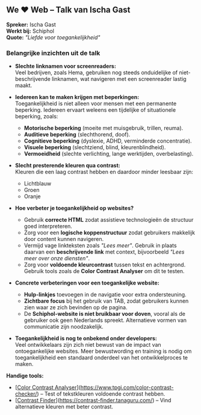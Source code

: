## **We ❤️ Web – Talk van Ischa Gast**  

**Spreker:** Ischa Gast  
**Werkt bij:** Schiphol  
**Quote:** *"Liefde voor toegankelijkheid"*  

### **Belangrijke inzichten uit de talk**  

- **Slechte linknamen voor screenreaders:**  
  Veel bedrijven, zoals Hema, gebruiken nog steeds onduidelijke of niet-beschrijvende linknamen, wat navigeren met een screenreader lastig maakt.  

- **Iedereen kan te maken krijgen met beperkingen:**  
  Toegankelijkheid is niet alleen voor mensen met een permanente beperking. Iedereen ervaart weleens een tijdelijke of situationele beperking, zoals:  
  - **Motorische beperking** (moeite met muisgebruik, trillen, reuma).  
  - **Auditieve beperking** (slechthorend, doof).  
  - **Cognitieve beperking** (dyslexie, ADHD, verminderde concentratie).  
  - **Visuele beperking** (slechtziend, blind, kleurenblindheid).  
  - **Vermoeidheid** (slechte verlichting, lange werktijden, overbelasting).  

- **Slecht presterende kleuren qua contrast:**  
  Kleuren die een laag contrast hebben en daardoor minder leesbaar zijn:  
  - Lichtblauw  
  - Groen  
  - Oranje  

- **Hoe verbeter je toegankelijkheid op websites?**  
  - Gebruik **correcte HTML** zodat assistieve technologieën de structuur goed interpreteren.  
  - Zorg voor een **logische koppenstructuur** zodat gebruikers makkelijk door content kunnen navigeren.  
  - Vermijd vage linkteksten zoals *"Lees meer"*. Gebruik in plaats daarvan een **beschrijvende link** met context, bijvoorbeeld *"Lees meer over onze diensten"*.  
  - Zorg voor **voldoende kleurcontrast** tussen tekst en achtergrond. Gebruik tools zoals de **Color Contrast Analyser** om dit te testen.  

- **Concrete verbeteringen voor een toegankelijke website:**  
  - **Hulp-linkjes** toevoegen in de navigatie voor extra ondersteuning.  
  - **Zichtbare focus** bij het gebruik van TAB, zodat gebruikers kunnen zien waar ze zich bevinden op de pagina.  
  - De **Schiphol-website is niet bruikbaar voor doven**, vooral als de gebruiker ook geen Nederlands spreekt. Alternatieve vormen van communicatie zijn noodzakelijk.  

- **Toegankelijkheid is nog te onbekend onder developers:**  
  Veel ontwikkelaars zijn zich niet bewust van de impact van ontoegankelijke websites. Meer bewustwording en training is nodig om toegankelijkheid een standaard onderdeel van het ontwikkelproces te maken.  

**Handige tools:**  
- [[Color Contrast Analyser](https://www.tpgi.com/color-contrast-checker/)](https://www.tpgi.com/color-contrast-checker/) – Test of tekstkleuren voldoende contrast hebben.  
- [[Contrast Finder](https://contrast-finder.tanaguru.com/)](https://contrast-finder.tanaguru.com/) – Vind alternatieve kleuren met beter contrast.  

